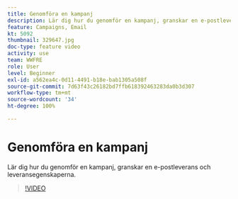 ```yaml
---
title: Genomföra en kampanj
description: Lär dig hur du genomför en kampanj, granskar en e-postleverans och leveransegenskaperna.
feature: Campaigns, Email
kt: 5092
thumbnail: 329647.jpg
doc-type: feature video
activity: use
team: WWFRE
role: User
level: Beginner
exl-id: a562ea4c-0d11-4491-b18e-bab1305a508f
source-git-commit: 7d63f43c26182bd7ffb618392463283da0b3d307
workflow-type: tm+mt
source-wordcount: '34'
ht-degree: 100%

---
```


# Genomföra en kampanj

Lär dig hur du genomför en kampanj, granskar en e-postleverans och leveransegenskaperna.

>[!VIDEO](https://video.tv.adobe.com/v/329647?quality=12)
